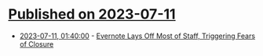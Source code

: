 # [Published on 2023-07-11](index.md)

* [2023-07-11, 01:40:00](https://slashdot.org/story/23/07/10/2318212/evernote-lays-off-most-of-staff-triggering-fears-of-closure?utm_source=rss1.0mainlinkanon&utm_medium=feed) - [Evernote Lays Off Most of Staff, Triggering Fears of Closure](https://slashdot.org/story/23/07/10/2318212/evernote-lays-off-most-of-staff-triggering-fears-of-closure?utm_source=rss1.0mainlinkanon&utm_medium=feed)
